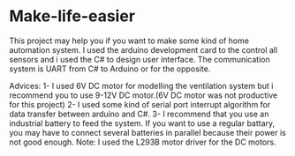# Make-life-easier

This project may help you if you want to make some kind of home automation system.
I used the arduino development card to the control all sensors and i used the C# to design user interface.
The communication system is UART from C# to Arduino or for the opposite.

Advices:
1- I used 6V DC motor for modelling the ventilation system but i recommend you to use 9-12V DC motor.(6V DC motor was not productive for this project)
2- I used some kind of serial port interrupt algorithm for data transfer between arduino and C#.
3- I recommend that you use an industrial battery to feed the system. If you want to use a regular battary, you may have to connect several batteries in parallel because their power is not good enough. 
Note: I used the L293B motor driver for the DC motors.

